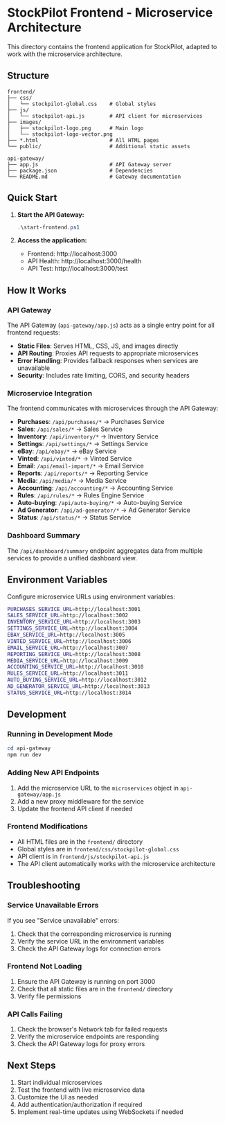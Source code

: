 # StockPilot Frontend - Microservice Architecture

This directory contains the frontend application for StockPilot, adapted to work with the microservice architecture.

## Structure

```
frontend/
├── css/
│   └── stockpilot-global.css    # Global styles
├── js/
│   └── stockpilot-api.js        # API client for microservices
├── images/
│   ├── stockpilot-logo.png      # Main logo
│   └── stockpilot-logo-vector.png
├── *.html                       # All HTML pages
└── public/                      # Additional static assets

api-gateway/
├── app.js                       # API Gateway server
├── package.json                 # Dependencies
└── README.md                    # Gateway documentation
```

## Quick Start

1. **Start the API Gateway:**
   ```powershell
   .\start-frontend.ps1
   ```

2. **Access the application:**
   - Frontend: http://localhost:3000
   - API Health: http://localhost:3000/health
   - API Test: http://localhost:3000/test

## How It Works

### API Gateway
The API Gateway (`api-gateway/app.js`) acts as a single entry point for all frontend requests:

- **Static Files**: Serves HTML, CSS, JS, and images directly
- **API Routing**: Proxies API requests to appropriate microservices
- **Error Handling**: Provides fallback responses when services are unavailable
- **Security**: Includes rate limiting, CORS, and security headers

### Microservice Integration
The frontend communicates with microservices through the API Gateway:

- **Purchases**: `/api/purchases/*` → Purchases Service
- **Sales**: `/api/sales/*` → Sales Service  
- **Inventory**: `/api/inventory/*` → Inventory Service
- **Settings**: `/api/settings/*` → Settings Service
- **eBay**: `/api/ebay/*` → eBay Service
- **Vinted**: `/api/vinted/*` → Vinted Service
- **Email**: `/api/email-import/*` → Email Service
- **Reports**: `/api/reports/*` → Reporting Service
- **Media**: `/api/media/*` → Media Service
- **Accounting**: `/api/accounting/*` → Accounting Service
- **Rules**: `/api/rules/*` → Rules Engine Service
- **Auto-buying**: `/api/auto-buying/*` → Auto-buying Service
- **Ad Generator**: `/api/ad-generator/*` → Ad Generator Service
- **Status**: `/api/status/*` → Status Service

### Dashboard Summary
The `/api/dashboard/summary` endpoint aggregates data from multiple services to provide a unified dashboard view.

## Environment Variables

Configure microservice URLs using environment variables:

```bash
PURCHASES_SERVICE_URL=http://localhost:3001
SALES_SERVICE_URL=http://localhost:3002
INVENTORY_SERVICE_URL=http://localhost:3003
SETTINGS_SERVICE_URL=http://localhost:3004
EBAY_SERVICE_URL=http://localhost:3005
VINTED_SERVICE_URL=http://localhost:3006
EMAIL_SERVICE_URL=http://localhost:3007
REPORTING_SERVICE_URL=http://localhost:3008
MEDIA_SERVICE_URL=http://localhost:3009
ACCOUNTING_SERVICE_URL=http://localhost:3010
RULES_SERVICE_URL=http://localhost:3011
AUTO_BUYING_SERVICE_URL=http://localhost:3012
AD_GENERATOR_SERVICE_URL=http://localhost:3013
STATUS_SERVICE_URL=http://localhost:3014
```

## Development

### Running in Development Mode
```powershell
cd api-gateway
npm run dev
```

### Adding New API Endpoints
1. Add the microservice URL to the `microservices` object in `api-gateway/app.js`
2. Add a new proxy middleware for the service
3. Update the frontend API client if needed

### Frontend Modifications
- All HTML files are in the `frontend/` directory
- Global styles are in `frontend/css/stockpilot-global.css`
- API client is in `frontend/js/stockpilot-api.js`
- The API client automatically works with the microservice architecture

## Troubleshooting

### Service Unavailable Errors
If you see "Service unavailable" errors:
1. Check that the corresponding microservice is running
2. Verify the service URL in the environment variables
3. Check the API Gateway logs for connection errors

### Frontend Not Loading
1. Ensure the API Gateway is running on port 3000
2. Check that all static files are in the `frontend/` directory
3. Verify file permissions

### API Calls Failing
1. Check the browser's Network tab for failed requests
2. Verify the microservice endpoints are responding
3. Check the API Gateway logs for proxy errors

## Next Steps

1. Start individual microservices
2. Test the frontend with live microservice data
3. Customize the UI as needed
4. Add authentication/authorization if required
5. Implement real-time updates using WebSockets if needed

